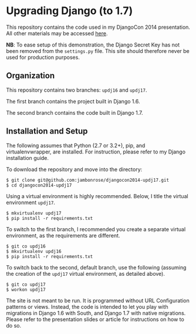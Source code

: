 # Upgrading Django (to 1.7)

This repository contains the code used in my DjangoCon 2014 presentation. All other materials may be accessed [here](http://afrg.co/updj17/).

**NB**: To ease setup of this demonstration, the Django Secret Key has not been removed from the `settings.py` file. This site should therefore never be used for production purposes.

## Organization

This repository contains two branches: `updj16` and `updj17`.

The first branch contains the project built in Django 1.6.

The second branch contains the code built in Django 1.7.

## Installation and Setup

The following assumes that Python (2.7 or 3.2+), pip, and virtualenvwrapper, are installed. For instruction, please refer to my Django installation guide.

To download the repository and move into the directory:

    $ git clone git@github.com:jambonrose/djangocon2014-updj17.git
    $ cd djangocon2014-updj17

Using a virtual environment is highly recommended. Below, I title the virtual environment `updj17`.

    $ mkvirtualenv updj17
    $ pip install -r requirements.txt

To switch to the first branch, I recommended you create a separate virtual environment, as the requirements are different.

    $ git co updj16
    $ mkvirtualenv updj16
    $ pip install -r requirements.txt

To switch back to the second, default branch, use the following (assuming the creation of the `updj17` virtual environment, as detailed above).

    $ git co updj17
    $ workon updj17

The site is not meant to be run. It is programmed without URL Configuration patterns or views. Instead, the code is intended to let you play with migrations in Django 1.6 with South, and Django 1.7 with native migrations. Please refer to the presentation slides or article for instructions on how to do so.
